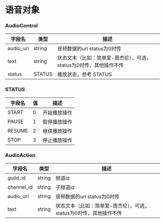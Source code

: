 # 语音对象

### AudioControl

| 字段名    | 类型   | 描述                                                               |
| --------- | ------ | ------------------------------------------------------------------ |
| audio_url | string | 音频数据的url status为0时传                                        |
| text      | string | 状态文本（比如：简单爱-周杰伦），可选，status为0时传，其他操作不传 |
| status    | STATUS | 播放状态，参考 STATUS            |

### STATUS 

| 字段名 | 值  | 描述         |
| ------ | --- | ------------ |
| START  | 0   | 开始播放操作 |
| PAUSE  | 1   | 暂停播放操作 |
| RESUME | 2   | 继续播放操作 |
| STOP   | 3   | 停止播放操作 |


### AudioAction

| 字段名     | 类型   | 描述                                                               |
| ---------- | ------ | ------------------------------------------------------------------ |
| guild_id   | string | 频道id                                                             |
| channel_id | string | 子频道id                                                           |
| audio_url  | string | 音频数据的url status为0时传                                        |
| text       | string | 状态文本（比如：简单爱-周杰伦），可选，status为0时传，其他操作不传 |
